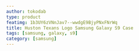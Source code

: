 ```yaml
---
author: tokodab
type: product
featimg: 1b3UY6zVNnJav7--wwdgE9BjyPNxFNrWq
title: Huston Texans Logo Samsung Galaxy S9 Case
tags: [samsung, galaxy, s9]
category: [samsung]
---
```

